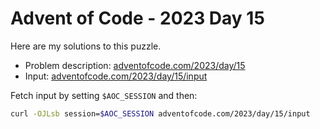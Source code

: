 # Advent of Code - 2023 Day 15
Here are my solutions to this puzzle.

* Problem description: [adventofcode.com/2023/day/15](https://adventofcode.com/2023/day/15)
* Input: [adventofcode.com/2023/day/15/input](https://adventofcode.com/2023/day/15/input)

Fetch input by setting `$AOC_SESSION` and then:
```bash
curl -OJLsb session=$AOC_SESSION adventofcode.com/2023/day/15/input
```
